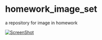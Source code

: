 # homework_image_set
a repository for image in homework
	
[![ScreenShot](http://static.zybuluo.com/TangWill/hq46gnej7on7nf7dcvwvncvh/mp41.jpg)](https://youtu.be/DM47pxDPks8)
